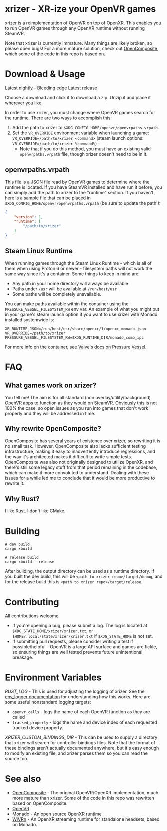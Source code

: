 # xrizer - XR-ize your OpenVR games

xrizer is a reimplementation of OpenVR on top of OpenXR. This enables you to run OpenVR games through any OpenXR runtime without running SteamVR.

Note that xrizer is currently immature. Many things are likely broken, so please open bugs! For a more mature solution, check out [OpenComposite](https://gitlab.com/znixian/OpenComposite), which some of the code in this repo is based on.

# Download & Usage

[Latest nightly](https://nightly.link/Supreeeme/xrizer/workflows/ci/main/xrizer-nightly-release.zip) - Bleeding edge
[Latest release](https://github.com/Supreeeme/xrizer/releases/latest/download/xrizer-release.zip)

Choose a download and click it to download a zip. Unzip it and place it wherever you like.

In order to use xrizer, you must change where OpenVR games search for the runtime. There are two ways to accomplish this:

1. Add the path to xrizer to `$XDG_CONFIG_HOME/openvr/openvrpaths.vrpath`.
2. Set the `VR_OVERRIDE` environment variable when launching a game: `VR_OVERRIDE=/path/to/xrizer <command>` (steam launch options: `VR_OVERRIDE=/path/to/xrizer %command%`)
   - Note that if you do this method, you must have an existing valid `openvrpaths.vrpath` file, though xrizer doesn't need to be in it.

## openvrpaths.vrpath

This file is a JSON file read by OpenVR games to determine where the runtime is located. If you have SteamVR installed and have run it before, you can simply add the path to xrizer to the "runtime" section.
If you haven't, here is a sample file that can be placed in `$XDG_CONFIG_HOME/openvr/openvrpaths.vrpath` (be sure to update the path!):
```json
{
    "version": 1,
    "runtime": [
        "/path/to/xrizer"
    ]
}
```

## Steam Linux Runtime

When running games through the Steam Linux Runtime - which is all of them when using Proton 6 or newer - filesystem paths will not work the same way since it's a container. Some things to keep in mind are:
- Any path in your home directory will always be available
- Paths under `/usr` will be available at `/run/host/usr`
- Some paths will be completely unavailable.

You can make paths available within the container using the `PRESSURE_VESSEL_FILESYSTEM_RW` env var. An example of what you might put in your game's steam launch option if you want to use xrizer with Monado installed systemwide is:
```
XR_RUNTIME_JSON=/run/host/usr/share/openxr/1/openxr_monado.json VR_OVERRIDE=/path/to/xrizer PRESSURE_VESSEL_FILESYSTEM_RW=$XDG_RUNTIME_DIR/monado_comp_ipc
```
For more info on the container, see [Valve's docs on Pressure Vessel](https://gitlab.steamos.cloud/steamrt/steam-runtime-tools/-/blob/main/pressure-vessel/wrap.1.md).

# FAQ

## What games work on xrizer?

You tell me! The aim is for all standard (non overlay/utility/background) OpenVR apps to function as they would on SteamVR. Obviously this is not 100% the case, so open issues as you run into games that don't work properly and they will be addressed in time.

## Why rewrite OpenComposite?

OpenComposite has several years of existence over xrizer, so rewriting it is no small task. However, OpenComposite also lacks sufficient testing infrastructure, making it easy to inadvertently introduce regressions, and the way it's architected makes it difficult to write simple tests. OpenComposite was also not originally designed to utilize OpenXR, and there's still some legacy stuff from that period remaining in the codebase, which can make it more convoluted to understand. Dealing with these issues for a while led me to conclude that it would be more productive to rewrite it.

## Why Rust?

I like Rust. I don't like CMake.

# Building
```
# dev build
cargo xbuild

# release build
cargo xbuild --release
```

After building, the output directory can be used as a runtime directory. If you built the dev build, this will be `<path to xrizer repo>/target/debug`, and for the release build this is `<path to xrizer repo>/target/release`.

# Contributing

All contributions welcome.
- If you're opening a bug, please submit a log. The log is located at `$XDG_STATE_HOME/xrizer/xrizer.txt`, or `$HOME/.local/state/xrizer/xrizer.txt` if `$XDG_STATE_HOME` is not set.
- If submitting pull requests, please consider writing a test if possible/helpful - OpenVR is a large API surface and games are fickle, so ensuring things are well tested prevents future unintentional breakage.

# Environment Variables
_RUST_LOG_ - This is used for adjusting the logging of xrizer. See the [env_logger documentation](https://docs.rs/env_logger/latest/env_logger/#enabling-logging) for understanding how this works. Here are some useful nonstandard logging targets:
- `openvr_calls` - logs the name of each OpenVR function as they are called
- `tracked_property` - logs the name and device index of each requested tracked device property.

_XRIZER_CUSTOM_BINDINGS_DIR_ - This can be used to supply a directory that xrizer will search for controller bindings files. Note that the format of these bindings aren't actually documented anywhere, but it's easy enough to modify an existing file, and xrizer parses them so you can read the source too.

# See also

- [OpenComposite](https://gitlab.com/znixian/OpenOVR) - The original OpenVR/OpenXR implementation, much more mature than xrizer. Some of the code in this repo was rewritten based on OpenComposite.
- [OpenVR](https://github.com/ValveSoftware/openvr)
- [Monado](https://gitlab.freedesktop.org/monado/monado) - An open source OpenXR runtime
- [WiVRn](https://github.com/WiVRn/WiVRn) - An OpenXR streaming runtime for standalone headsets, based on Monado.
